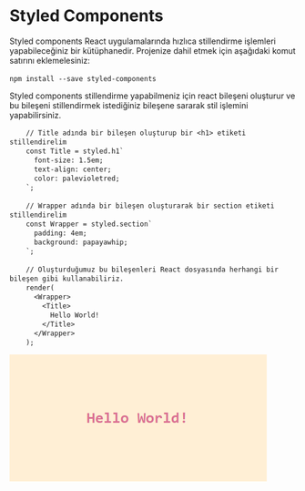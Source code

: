 # Styled Components

Styled components React uygulamalarında hızlıca stillendirme işlemleri yapabileceğiniz bir kütüphanedir.
Projenize dahil etmek için aşağıdaki komut satırını eklemelesiniz:

`npm install --save styled-components`

Styled components stillendirme yapabilmeniz için react bileşeni oluşturur ve bu bileşeni stillendirmek istediğiniz bileşene sararak stil işlemini yapabilirsiniz.

```
    // Title adında bir bileşen oluşturup bir <h1> etiketi stillendirelim
    const Title = styled.h1`
      font-size: 1.5em;
      text-align: center;
      color: palevioletred;
    `;

    // Wrapper adında bir bileşen oluşturarak bir section etiketi stillendirelim
    const Wrapper = styled.section`
      padding: 4em;
      background: papayawhip;
    `;

    // Oluşturduğumuz bu bileşenleri React dosyasında herhangi bir bileşen gibi kullanabiliriz.
    render(
      <Wrapper>
        <Title>
          Hello World!
        </Title>
      </Wrapper>
    );
```

![styled-header](styled-component.png)
